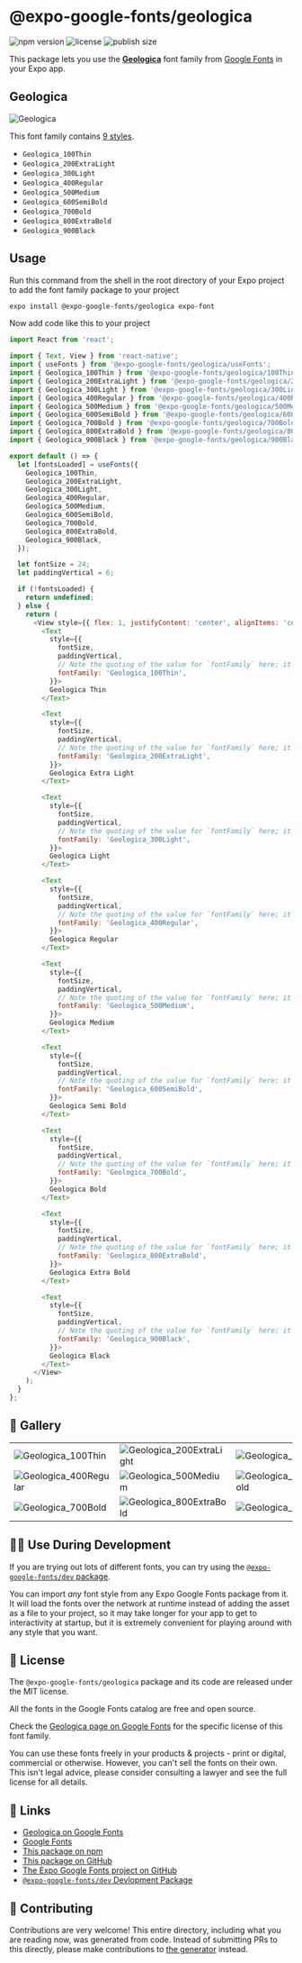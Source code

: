 # @expo-google-fonts/geologica

![npm version](https://flat.badgen.net/npm/v/@expo-google-fonts/geologica)
![license](https://flat.badgen.net/github/license/expo/google-fonts)
![publish size](https://flat.badgen.net/packagephobia/install/@expo-google-fonts/geologica)

This package lets you use the [**Geologica**](https://fonts.google.com/specimen/Geologica) font family from [Google Fonts](https://fonts.google.com/) in your Expo app.

## Geologica

![Geologica](./font-family.png)

This font family contains [9 styles](#-gallery).

- `Geologica_100Thin`
- `Geologica_200ExtraLight`
- `Geologica_300Light`
- `Geologica_400Regular`
- `Geologica_500Medium`
- `Geologica_600SemiBold`
- `Geologica_700Bold`
- `Geologica_800ExtraBold`
- `Geologica_900Black`

## Usage

Run this command from the shell in the root directory of your Expo project to add the font family package to your project
```sh
expo install @expo-google-fonts/geologica expo-font
```

Now add code like this to your project
```js
import React from 'react';

import { Text, View } from 'react-native';
import { useFonts } from '@expo-google-fonts/geologica/useFonts';
import { Geologica_100Thin } from '@expo-google-fonts/geologica/100Thin';
import { Geologica_200ExtraLight } from '@expo-google-fonts/geologica/200ExtraLight';
import { Geologica_300Light } from '@expo-google-fonts/geologica/300Light';
import { Geologica_400Regular } from '@expo-google-fonts/geologica/400Regular';
import { Geologica_500Medium } from '@expo-google-fonts/geologica/500Medium';
import { Geologica_600SemiBold } from '@expo-google-fonts/geologica/600SemiBold';
import { Geologica_700Bold } from '@expo-google-fonts/geologica/700Bold';
import { Geologica_800ExtraBold } from '@expo-google-fonts/geologica/800ExtraBold';
import { Geologica_900Black } from '@expo-google-fonts/geologica/900Black';

export default () => {
  let [fontsLoaded] = useFonts({
    Geologica_100Thin,
    Geologica_200ExtraLight,
    Geologica_300Light,
    Geologica_400Regular,
    Geologica_500Medium,
    Geologica_600SemiBold,
    Geologica_700Bold,
    Geologica_800ExtraBold,
    Geologica_900Black,
  });

  let fontSize = 24;
  let paddingVertical = 6;

  if (!fontsLoaded) {
    return undefined;
  } else {
    return (
      <View style={{ flex: 1, justifyContent: 'center', alignItems: 'center' }}>
        <Text
          style={{
            fontSize,
            paddingVertical,
            // Note the quoting of the value for `fontFamily` here; it expects a string!
            fontFamily: 'Geologica_100Thin',
          }}>
          Geologica Thin
        </Text>

        <Text
          style={{
            fontSize,
            paddingVertical,
            // Note the quoting of the value for `fontFamily` here; it expects a string!
            fontFamily: 'Geologica_200ExtraLight',
          }}>
          Geologica Extra Light
        </Text>

        <Text
          style={{
            fontSize,
            paddingVertical,
            // Note the quoting of the value for `fontFamily` here; it expects a string!
            fontFamily: 'Geologica_300Light',
          }}>
          Geologica Light
        </Text>

        <Text
          style={{
            fontSize,
            paddingVertical,
            // Note the quoting of the value for `fontFamily` here; it expects a string!
            fontFamily: 'Geologica_400Regular',
          }}>
          Geologica Regular
        </Text>

        <Text
          style={{
            fontSize,
            paddingVertical,
            // Note the quoting of the value for `fontFamily` here; it expects a string!
            fontFamily: 'Geologica_500Medium',
          }}>
          Geologica Medium
        </Text>

        <Text
          style={{
            fontSize,
            paddingVertical,
            // Note the quoting of the value for `fontFamily` here; it expects a string!
            fontFamily: 'Geologica_600SemiBold',
          }}>
          Geologica Semi Bold
        </Text>

        <Text
          style={{
            fontSize,
            paddingVertical,
            // Note the quoting of the value for `fontFamily` here; it expects a string!
            fontFamily: 'Geologica_700Bold',
          }}>
          Geologica Bold
        </Text>

        <Text
          style={{
            fontSize,
            paddingVertical,
            // Note the quoting of the value for `fontFamily` here; it expects a string!
            fontFamily: 'Geologica_800ExtraBold',
          }}>
          Geologica Extra Bold
        </Text>

        <Text
          style={{
            fontSize,
            paddingVertical,
            // Note the quoting of the value for `fontFamily` here; it expects a string!
            fontFamily: 'Geologica_900Black',
          }}>
          Geologica Black
        </Text>
      </View>
    );
  }
};

```

## 🔡 Gallery


||||
|-|-|-|
|![Geologica_100Thin](.//100Thin/Geologica_100Thin.ttf.png)|![Geologica_200ExtraLight](.//200ExtraLight/Geologica_200ExtraLight.ttf.png)|![Geologica_300Light](.//300Light/Geologica_300Light.ttf.png)||
|![Geologica_400Regular](.//400Regular/Geologica_400Regular.ttf.png)|![Geologica_500Medium](.//500Medium/Geologica_500Medium.ttf.png)|![Geologica_600SemiBold](.//600SemiBold/Geologica_600SemiBold.ttf.png)||
|![Geologica_700Bold](.//700Bold/Geologica_700Bold.ttf.png)|![Geologica_800ExtraBold](.//800ExtraBold/Geologica_800ExtraBold.ttf.png)|![Geologica_900Black](.//900Black/Geologica_900Black.ttf.png)||


## 👩‍💻 Use During Development

If you are trying out lots of different fonts, you can try using the [`@expo-google-fonts/dev` package](https://github.com/expo/google-fonts/tree/master/font-packages/dev#readme).

You can import *any* font style from any Expo Google Fonts package from it. It will load the fonts
over the network at runtime instead of adding the asset as a file to your project, so it may take longer
for your app to get to interactivity at startup, but it is extremely convenient
for playing around with any style that you want.

## 📖 License

The `@expo-google-fonts/geologica` package and its code are released under the MIT license.

All the fonts in the Google Fonts catalog are free and open source.

Check the [Geologica page on Google Fonts](https://fonts.google.com/specimen/Geologica) for the specific license of this font family.

You can use these fonts freely in your products & projects - print or digital, commercial or otherwise. However, you can't sell the fonts on their own. This isn't legal advice, please consider consulting a lawyer and see the full license for all details.

## 🔗 Links

- [Geologica on Google Fonts](https://fonts.google.com/specimen/Geologica)
- [Google Fonts](https://fonts.google.com/)
- [This package on npm](https://www.npmjs.com/package/@expo-google-fonts/geologica)
- [This package on GitHub](https://github.com/expo/google-fonts/tree/master/font-packages/geologica)
- [The Expo Google Fonts project on GitHub](https://github.com/expo/google-fonts)
- [`@expo-google-fonts/dev` Devlopment Package](https://github.com/expo/google-fonts/tree/master/font-packages/dev)

## 🤝 Contributing

Contributions are very welcome! This entire directory, including what you are reading now, was generated from code. Instead of submitting PRs to this directly, please make contributions to [the generator](https://github.com/expo/google-fonts/tree/master/packages/generator) instead.
